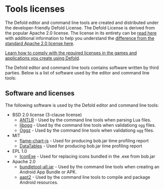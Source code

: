 # Tools licenses

The Defold editor and command line tools are created and distributed under the developer-friendly Defold License. The Defold License is derived from the popular Apache 2.0 license. The license in its entirety can be [read here](/license.txt) with additional information to help you understand the [difference from the standard Apache 2.0 license here](https://defold.com/license/).

[Learn how to comply with the required licenses in the games and applications you create using Defold](/COMPLYING_WITH_LICENSES.md).

The Defold editor and command line tools contains software written by third parties. Below is a list of software used by the editor and command line tools:

## Software and licenses

The following software is used by the Defold editor and command line tools:

  * BSD 2.0 license (3-clause license)
    * [ANTLR](/licenses/NOTICE-antlr) - Used by the command line tools when parsing Lua files.
    * [libogg](/licenses/NOTICE-libogg) - Used by the command line tools when validationg `ogg` files.
    * [Oggz](/licenses/NOTICE-oggz) - Used by the command line tools when validationg `ogg` files.
  * MIT
    * [flame-chart-js](/licenses/NOTICE-flame-chart-js) - Used for producing bob.jar time profiling report
    * [DataTables](/licenses/NOTICE-datatable) - Used for producing bob.jar time profiling report
  * EPL 1.0
    * [IconExe](/licenses/NOTICE-iconexe) - Used for replacing icons bundled in the .exe from bob.jar
  * Apache 2.0
    * [bundletool-all.jar](/licenses/NOTICE-bundletool) - Used by the command line tools when creating an Android App Bundle or APK.
    * [aapt2](/licenses/NOTICE-aapt2) - Used by the command line tools to compile and package Android resources.
